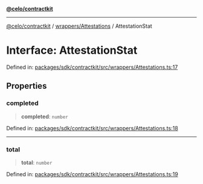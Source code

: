 [**@celo/contractkit**](../../../README.md)

***

[@celo/contractkit](../../../modules.md) / [wrappers/Attestations](../README.md) / AttestationStat

# Interface: AttestationStat

Defined in: [packages/sdk/contractkit/src/wrappers/Attestations.ts:17](https://github.com/celo-org/developer-tooling/blob/master/packages/sdk/contractkit/src/wrappers/Attestations.ts#L17)

## Properties

### completed

> **completed**: `number`

Defined in: [packages/sdk/contractkit/src/wrappers/Attestations.ts:18](https://github.com/celo-org/developer-tooling/blob/master/packages/sdk/contractkit/src/wrappers/Attestations.ts#L18)

***

### total

> **total**: `number`

Defined in: [packages/sdk/contractkit/src/wrappers/Attestations.ts:19](https://github.com/celo-org/developer-tooling/blob/master/packages/sdk/contractkit/src/wrappers/Attestations.ts#L19)
